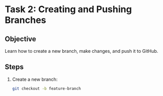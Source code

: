 # Task 2: Creating and Pushing Branches

## Objective
Learn how to create a new branch, make changes, and push it to GitHub.

## Steps
1. Create a new branch:
   ```bash
   git checkout -b feature-branch
